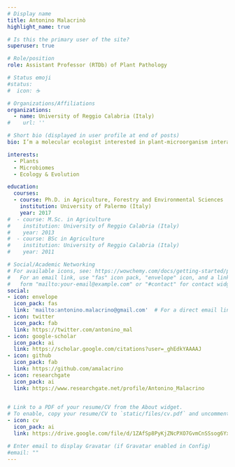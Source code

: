 ```yaml
---
# Display name
title: Antonino Malacrinò
highlight_name: true

# Is this the primary user of the site?
superuser: true

# Role/position
role: Assistant Professor (RTDb) of Plant Pathology

# Status emoji
#status:
#  icon: ☕️

# Organizations/Affiliations
organizations:
  - name: University of Reggio Calabria (Italy)
#    url: ''

# Short bio (displayed in user profile at end of posts)
bio: I’m a molecular ecologist interested in plant-microorganism interaction.

interests:
  - Plants
  - Microbiomes
  - Ecology & Evolution

education:
  courses:
  - course: Ph.D. in Agriculture, Forestry and Environmental Sciences
    institution: University of Palermo (Italy)
    year: 2017
#  - course: M.Sc. in Agriculture
#    institution: University of Reggio Calabria (Italy)
#    year: 2013
#  - course: BSc in Agriculture
#    institution: University of Reggio Calabria (Italy)
#    year: 2011

# Social/Academic Networking
# For available icons, see: https://wowchemy.com/docs/getting-started/page-builder/#icons
#   For an email link, use "fas" icon pack, "envelope" icon, and a link in the
#   form "mailto:your-email@example.com" or "#contact" for contact widget.
social:
- icon: envelope
  icon_pack: fas
  link: 'mailto:antonino.malacrino@gmail.com'  # For a direct email link, use "mailto:antonino.malacrino@gmail.com".
- icon: twitter
  icon_pack: fab
  link: https://twitter.com/antonino_mal
- icon: google-scholar
  icon_pack: ai
  link: https://scholar.google.com/citations?user=_ghEdkYAAAAJ
- icon: github
  icon_pack: fab
  link: https://github.com/amalacrino
- icon: researchgate
  icon_pack: ai
  link: https://www.researchgate.net/profile/Antonino_Malacrino
  

# Link to a PDF of your resume/CV from the About widget.
# To enable, copy your resume/CV to `static/files/cv.pdf` and uncomment the lines below.
- icon: cv
  icon_pack: ai
  link: https://drive.google.com/file/d/1ZAfSp8PyKjZNcPXO7GvmCnSSsog6YxGF/view?usp=sharing

# Enter email to display Gravatar (if Gravatar enabled in Config)
#email: ""
---
```



